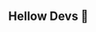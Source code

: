 ## Hellow Devs 👋

<!--
**paul2454/paul2454** is a ✨ _special_ ✨ repository because its `README.md` (this file) appears on your GitHub profile.

Here are some ideas to get you started:

- 🔭 I’m currently working on Mastering SQL 🫠
- 🌱 I’m currently learning Data Analysis
- 👯 I’m looking to collaborate on Live application Data Analysis Projects
- 🤔 I’m looking for help with SQL & Python
- 💬 Ask me about Cycling & Adventure Racing
- 📫 How to reach me: On my e-mail pauldamein33@gmail.com 🤖 Instagram x.paul.333
- 😄 Pronouns: He/Him
- ⚡ Fun fact: I am Part of the Asis's No.1 team In Adventure Racing "Shershah". Check It out on https://arworldseries.com/world-rankings/world-rankings
-->

